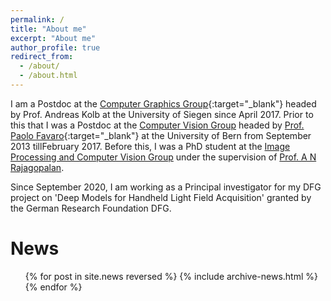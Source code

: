 ```yaml
---
permalink: /
title: "About me"
excerpt: "About me"
author_profile: true
redirect_from:
  - /about/
  - /about.html
---
```


I am a Postdoc at the [Computer Graphics Group](https://www.cg.informatik.uni-siegen.de/en){:target="\_blank"} headed by Prof. Andreas Kolb at the University of Siegen since April 2017.   Prior to this that I was a Postdoc at the [Computer Vision Group](https://www.cvg.unibe.ch/) headed by  [Prof. Paolo Favaro](https://www.cvg.unibe.ch/people/favaro){:target="\_blank"} at the University of Bern from September 2013 tillFebruary 2017. Before this, I was a PhD student at the [Image Processing and Computer Vision Group](https://www.ee.iitm.ac.in/ipcvlab) under the supervision of [Prof. A N Rajagopalan](https://www.ee.iitm.ac.in/~raju/).

Since September 2020, I am working as a Principal investigator for my DFG project on 'Deep Models
for Handheld Light Field Acquisition' granted by the German Research Foundation DFG. 


News
======
  <ul>{% for post in site.news reversed %}
    {% include archive-news.html %}
  {% endfor %}</ul>
